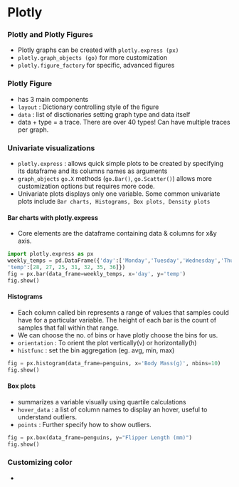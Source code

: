 
# Plotly

### Plotly and Plotly Figures
- Plotly graphs can be created with `plotly.express (px)`
- `plotly.graph_objects (go)` for more customization
- `plotly.figure_factory` for specific, advanced figures

### Plotly Figure
- has 3 main components
- `layout` : Dictionary controlling style of the figure
- `data` : list of disctionaries setting graph type and data itself
- data + type =  a trace. There are over 40 types! Can have multiple traces per graph.

### Univariate visualizations
- `plotly.express` : allows quick simple plots to be created by specifying its dataframe and its columns names as arguments
- `graph_objects` `go.X` methods (`go.Bar()`, `go.Scatter()`) allows more customization options but requires more code.
- Univariate plots displays only one variable. Some common univariate plots include `Bar charts, Histograms, Box plots, Density plots`

#### Bar charts with plotly.express
- Core elements are the dataframe containing data & columns for x&y axis.

```python
import plotly.express as px
weekly_temps = pd.DataFrame({'day':['Monday','Tuesday','Wednesday','Thursday','Friday','Saturday','Sunday'],
'temp':[28, 27, 25, 31, 32, 35, 36]})
fig = px.bar(data_frame=weekly_temps, x='day', y='temp')
fig.show()
```

#### Histograms
- Each column called bin represents a range of values that samples could have for a particular variable. The height of each bar is the count of samples that fall within that range.
- We can choose the no. of bins or have plotly choose the bins for us.
- `orientation` : To orient the plot vertically(v) or horizontally(h)
- `histfunc` : set the bin aggregation (eg. avg, min, max)

```python
fig = px.histogram(data_frame=penguins, x='Body Mass(g)', nbins=10)
fig.show()
```

#### Box plots
- summarizes a variable visually using quartile calculations
- `hover_data` : a list of column names to display an hover, useful to understand outliers.
- `points` : Further specify how to show outliers.

```python
fig = px.box(data_frame=penguins, y="Flipper Length (mm)")
fig.show()
```

### Customizing color
- 




